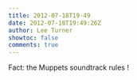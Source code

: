 ```yaml
---
title: 2012-07-18T19-49
date: 2012-07-18T19:49:26Z
author: Lee Turner
showtoc: false
comments: true
---
```


Fact: the Muppets soundtrack rules !

